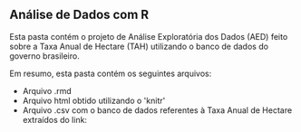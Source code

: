 ## Análise de Dados com R

Esta pasta contém o projeto de Análise Exploratória dos Dados (AED) feito sobre a Taxa Anual de Hectare (TAH) utilizando o banco de dados do governo brasileiro.

Em resumo, esta pasta contém os seguintes arquivos:
- Arquivo .rmd
- Arquivo html obtido utilizando o 'knitr'
- Arquivo .csv com o banco de dados referentes à Taxa Anual de Hectare extraídos do link:
